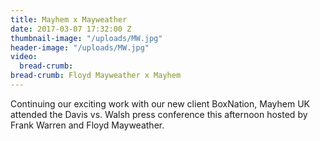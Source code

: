 ```yaml
---
title: Mayhem x Mayweather
date: 2017-03-07 17:32:00 Z
thumbnail-image: "/uploads/MW.jpg"
header-image: "/uploads/MW.jpg"
video:
  bread-crumb: 
bread-crumb: Floyd Mayweather x Mayhem
---
```


Continuing our exciting work with our new client BoxNation, Mayhem UK attended the Davis vs. Walsh press conference this afternoon hosted by Frank Warren and Floyd Mayweather.